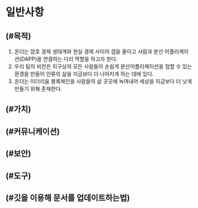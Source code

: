 # 일반사항

## (#목적)

1. 온더는 암호 경제 생태계와 현실 경제 사이의 갭을 줄이고 사람과 분산 어플리케이션(DAPP)을 연결하는 다리 역할을 하고자 한다.
2. 우리 팀의 비전은 지구상의 모든 사람들이 손쉽게 분산어플리케이션을 접할 수 있는 환경을 만들어 인류의 삶을 지금보다 더 나아지게 하는 데에 있다.
3. 온더는 이더리움 블록체인을 사람들의 삶 곳곳에 녹여내어 세상을 지금보다 더 낫게 만들기 위해 존재한다.

## (#가치)

## (#커뮤니케이션)

## (#보안)

## (#도구)

## (#깃을 이용해 문서를 업데이트하는법)
